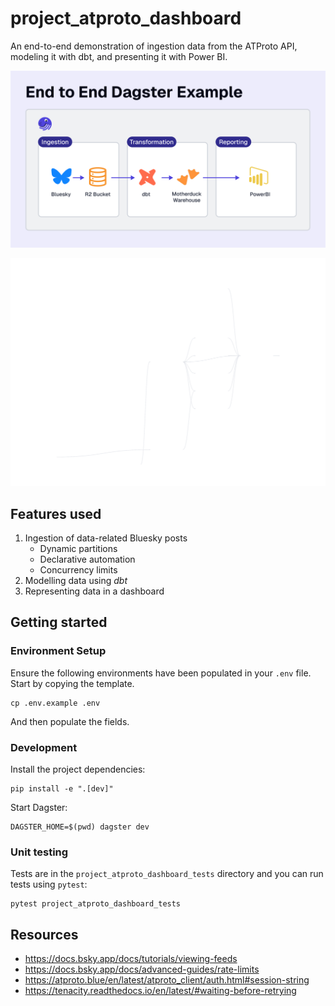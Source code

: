 # project_atproto_dashboard

An end-to-end demonstration of ingestion data from the ATProto API, modeling it with dbt, and presenting it with Power BI.

![Architecture Diagram](./architecture-diagram.png)

![Project asset lineage](./lineage.svg)

## Features used

1. Ingestion of data-related Bluesky posts
   - Dynamic partitions
   - Declarative automation
   - Concurrency limits
2. Modelling data using _dbt_
3. Representing data in a dashboard

## Getting started

### Environment Setup

Ensure the following environments have been populated in your `.env` file. Start by copying the
template.

```
cp .env.example .env
```

And then populate the fields.

### Development

Install the project dependencies:

    pip install -e ".[dev]"

Start Dagster:

    DAGSTER_HOME=$(pwd) dagster dev

### Unit testing

Tests are in the `project_atproto_dashboard_tests` directory and you can run tests using `pytest`:

    pytest project_atproto_dashboard_tests

## Resources

- https://docs.bsky.app/docs/tutorials/viewing-feeds
- https://docs.bsky.app/docs/advanced-guides/rate-limits
- https://atproto.blue/en/latest/atproto_client/auth.html#session-string
- https://tenacity.readthedocs.io/en/latest/#waiting-before-retrying
